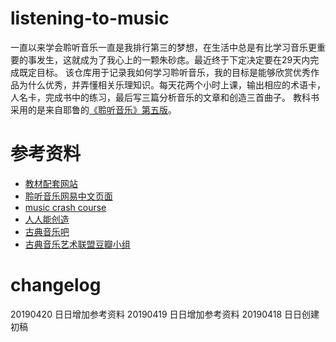 # listening-to-music
一直以来学会聆听音乐一直是我排行第三的梦想，在生活中总是有比学习音乐更重要的事发生，这就成为了我心上的一颗朱砂痣。最近终于下定决定要在29天内完成既定目标。
该仓库用于记录我如何学习聆听音乐，我的目标是能够欣赏优秀作品为什么优秀，并弄懂相关乐理知识。每天花两个小时上课，输出相应的术语卡，人名卡，完成书中的练习，最后写三篇分析音乐的文章和创造三首曲子。
教科书采用的是来自耶鲁的[《聆听音乐》第五版](https://www.amazon.cn/dp/B007TQNEYW)。

# 参考资料
- [教材配套网站](http://www.cengage.com/cgi-wadsworth/course_products_wp.pl?fid=M20bI&product_isbn_issn=9780495189732)
- [聆听音乐网易中文页面](http://open.163.com/special/listeningtomusic/)
- [music crash course](http://www.musiccrashcourses.com/index.html)
- [人人能创造](https://www.apple.com/cn/education/everyone-can-create/)
- [古典音乐吧](http://tieba.baidu.com/f?kw=%E5%8F%A4%E5%85%B8%E9%9F%B3%E4%B9%90&ie=utf-8&tab=good)
- [古典音乐艺术联盟豆瓣小组](https://www.douban.com/group/Sh.C.M/)

# changelog
20190420 日日增加参考资料
20190419 日日增加参考资料
20190418 日日创建初稿